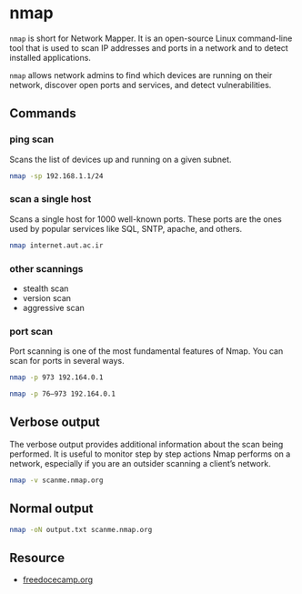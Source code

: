 # nmap

```nmap``` is short for Network Mapper.
It is an open-source Linux command-line tool that is used to scan IP addresses
and ports in a network and to detect installed applications.

```nmap``` allows network admins to find which devices are running on their network,
discover open ports and services, and detect vulnerabilities.

## Commands

### ping scan

Scans the list of devices up and running on a given subnet.

```sh
nmap -sp 192.168.1.1/24
```

### scan a single host

Scans a single host for 1000 well-known ports.
These ports are the ones used by popular services like SQL, SNTP, apache, and others.

```sh
nmap internet.aut.ac.ir
```

### other scannings

- stealth scan
- version scan
- aggressive scan

### port scan

Port scanning is one of the most fundamental features of Nmap. You can scan for ports in several ways.

```sh
nmap -p 973 192.164.0.1
```

```sh
nmap -p 76–973 192.164.0.1
```

## Verbose output

The verbose output provides additional information about the scan being performed.
It is useful to monitor step by step actions Nmap performs on a network, especially if you are an outsider scanning a client’s network.

```sh
nmap -v scanme.nmap.org
```

## Normal output

```sh
nmap -oN output.txt scanme.nmap.org
```

## Resource

- [freedocecamp.org](https://www.freecodecamp.org/news/what-is-nmap-and-how-to-use-it-a-tutorial-for-the-greatest-scanning-tool-of-all-time/)
